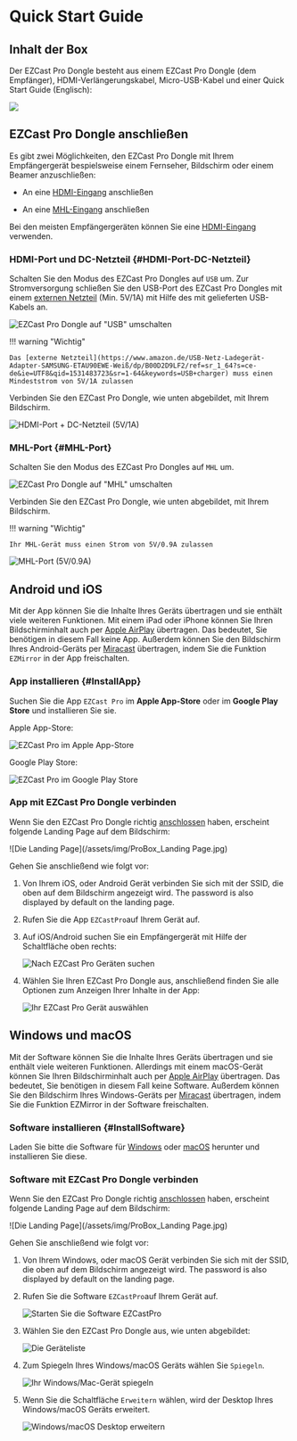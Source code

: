# Quick Start Guide

## Inhalt der Box

Der EZCast Pro Dongle besteht aus einem EZCast Pro Dongle (dem Empfänger), HDMI-Verlängerungskabel, Micro-USB-Kabel und einer Quick Start Guide (Englisch):

![](/assets/img/EZCastPro_Dongle_contents_DE.jpg)

## EZCast Pro Dongle anschließen

Es gibt zwei Möglichkeiten, den EZCast Pro Dongle mit Ihrem Empfängergerät bespielsweise einem Fernseher, Bildschirm oder einem Beamer anzuschließen:

* An eine [HDMI-Eingang](#HDMI-Port-DC-Netzteil) anschließen

* An eine [MHL-Eingang](#MHL-Port) anschließen

Bei den meisten Empfängergeräten können Sie eine [HDMI-Eingang](#HDMI-Port-DC-Netzteil) verwenden.

### HDMI-Port und DC-Netzteil {#HDMI-Port-DC-Netzteil}

Schalten Sie den Modus des EZCast Pro Dongles auf `USB` um. Zur Stromversorgung schließen Sie den USB-Port des EZCast Pro Dongles mit einem [externen Netzteil](https://www.amazon.de/USB-Netz-Ladegerät-Adapter-SAMSUNG-ETAU90EWE-Weiß/dp/B00D2D9LF2/ref=sr_1_64?s=ce-de&ie=UTF8&qid=1531483723&sr=1-64&keywords=USB+charger) (Min. 5V/1A) mit Hilfe des mit gelieferten USB-Kabels an. 

![EZCast Pro Dongle auf &quot;USB&quot; umschalten](/assets/img/Set_HDMI-DE.jpg)

!!! warning "Wichtig"

    Das [externe Netzteil](https://www.amazon.de/USB-Netz-Ladegerät-Adapter-SAMSUNG-ETAU90EWE-Weiß/dp/B00D2D9LF2/ref=sr_1_64?s=ce-de&ie=UTF8&qid=1531483723&sr=1-64&keywords=USB+charger) muss einen Mindeststrom von 5V/1A zulassen

Verbinden Sie den EZCast Pro Dongle, wie unten abgebildet, mit Ihrem Bildschirm. 

![HDMI-Port + DC-Netzteil (5V/1A)](/assets/img/plugin_HDMI.jpg)

### MHL-Port {#MHL-Port}

Schalten Sie den Modus des EZCast Pro Dongles auf `MHL` um.

![EZCast Pro Dongle auf &quot;MHL&quot; umschalten](/assets/img/Set_MHL-DE.jpg)

Verbinden Sie den EZCast Pro Dongle, wie unten abgebildet, mit Ihrem Bildschirm. 

!!! warning "Wichtig"

    Ihr MHL-Gerät muss einen Strom von 5V/0.9A zulassen

![MHL-Port (5V/0.9A)](/assets/img/plugin_MHL.jpg)

## Android und iOS

Mit der App können Sie die Inhalte Ihres Geräts übertragen und sie enthält viele weiteren Funktionen. Mit einem iPad oder iPhone können Sie Ihren Bildschirminhalt auch per [Apple AirPlay](airplay.md) übertragen. Das bedeutet, Sie benötigen in diesem Fall keine App. Außerdem können Sie den Bildschirm Ihres Android-Geräts per [Miracast](miracast.md) übertragen, indem Sie die Funktion `EZMirror` in der App freischalten.

### App installieren {#InstallApp}

Suchen Sie die App `EZCast Pro` im **Apple App-Store**  oder im **Google Play Store** und installieren Sie sie.

Apple App-Store:

![EZCast Pro im Apple App-Store](/assets/img/EZCastProApp_AppleStore.jpg)

Google Play Store:

![EZCast Pro im Google Play Store](/assets/img/EZCastProApp_PlayStore.jpg)

### App mit EZCast Pro Dongle verbinden

Wenn Sie den EZCast Pro Dongle richtig [anschlossen](#ezcast-pro-dongle-anschließen) haben, erscheint folgende Landing Page auf dem Bildschirm:

![Die Landing Page](/assets/img/ProBox_Landing Page.jpg)

Gehen Sie anschließend wie folgt vor:

1.  Von Ihrem iOS, oder Android Gerät verbinden Sie sich mit der SSID, die oben auf dem Bildschirm angezeigt wird. The password is also displayed by default on the landing page.

2.  Rufen Sie die App `EZCastPro`auf Ihrem Gerät auf.

3.  Auf iOS/Android suchen Sie ein Empfängergerät mit Hilfe der Schaltfläche oben rechts:

    ![Nach EZCast Pro Geräten suchen](/assets/img/iOS_Device-list.png)

4.  Wählen Sie Ihren EZCast Pro Dongle aus, anschließend finden Sie alle Optionen zum Anzeigen Ihrer Inhalte in der App:

    ![Ihr EZCast Pro Gerät auswählen](/assets/img/iOS_select-device.jpg)

## Windows und macOS

Mit der Software können Sie die Inhalte Ihres Geräts übertragen und sie enthält viele weiteren Funktionen. Allerdings mit einem macOS-Gerät können Sie Ihren Bildschirminhalt auch per [Apple AirPlay](airplay.md) übertragen. Das bedeutet, Sie benötigen in diesem Fall keine Software. Außerdem können Sie den Bildschirm Ihres Windows-Geräts per [Miracast](miracast.md) übertragen, indem Sie die Funktion EZMirror in der Software freischalten.

### Software installieren {#InstallSoftware}

Laden Sie bitte die Software für [Windows](https://www.ezcast.com/app/ezcast/pro/windows) oder [macOS](https://www.ezcast.com/app/ezcast/pro/macos) herunter und installieren Sie diese.

### Software mit EZCast Pro Dongle verbinden

Wenn Sie den EZCast Pro Dongle richtig [anschlossen](#Connect_LANBox) haben, erscheint folgende Landing Page auf dem Bildschirm:

![Die Landing Page](/assets/img/ProBox_Landing Page.jpg)

Gehen Sie anschließend wie folgt vor:

1.  Von Ihrem Windows, oder macOS Gerät verbinden Sie sich mit der SSID, die oben auf dem Bildschirm angezeigt wird. The password is also displayed by default on the landing page.

2.  Rufen Sie die Software `EZCastPro`auf Ihrem Gerät auf.

    ![Starten Sie die Software EZCastPro](/assets/img/EZCastPro_Start_Software.png)

3.  Wählen Sie den EZCast Pro Dongle aus, wie unten abgebildet:

    ![Die Geräteliste](/assets/img/mac-windows_device-list.jpg)

4.  Zum Spiegeln Ihres Windows/macOS Geräts wählen Sie `Spiegeln`.

    ![Ihr Windows/Mac-Gerät spiegeln](/assets/img/mac-windows_mirror.png)

5.  Wenn Sie die Schaltfläche `Erweitern` wählen, wird der Desktop Ihres Windows/macOS Geräts erweitert.

    ![Windows/macOS Desktop erweitern](/assets/img/mac-windows_extend.png)

